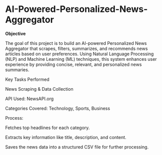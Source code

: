 # AI-Powered-Personalized-News-Aggregator

**Objective**

The goal of this project is to build an AI-powered Personalized News Aggregator that scrapes, filters, summarizes, and recommends news articles based on user preferences. Using Natural Language Processing (NLP) and Machine Learning (ML) techniques, this system enhances user experience by providing concise, relevant, and personalized news summaries.

Key Tasks Performed

News Scraping & Data Collection

API Used: NewsAPI.org

Categories Covered: Technology, Sports, Business

Process:

Fetches top headlines for each category.

Extracts key information like title, description, and content.

Saves the news data into a structured CSV file for further processing.
